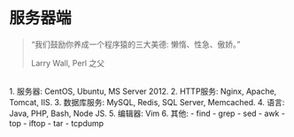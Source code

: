 # 服务器端

> 
> “我们鼓励你养成一个程序猿的三大美德: 懒惰、性急、傲娇。”
>
> Larry Wall, Perl 之父

<br>
1. 服务器: CentOS, Ubuntu, MS Server 2012.
2. HTTP服务: Nginx, Apache, Tomcat, IIS.
3. 数据库服务: MySQL, Redis, SQL Server, Memcached.
4. 语言: Java, PHP, Bash, Node JS.
5. 编辑器: Vim
6. 其他: 
  - find
  - grep 
  - sed
  - awk 
  - top 
  - iftop 
  - tar
  - tcpdump


